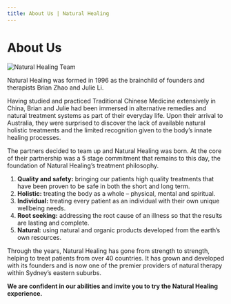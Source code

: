 ```yaml
---
title: About Us | Natural Healing
---
```


# About Us

<img alt="Natural Healing Team" src="/Natural-Healing-team.jpg" title="Natural Healing Team" class="w-full" />

Natural Healing was formed in 1996 as the brainchild of founders and therapists Brian Zhao and Julie Li.

Having studied and practiced Traditional Chinese Medicine extensively in China, Brian and Julie had been immersed in alternative remedies and natural treatment systems as part of their everyday life. Upon their arrival to Australia, they were surprised to discover the lack of available natural holistic treatments and the limited recognition given to the body’s innate healing processes.

The partners decided to team up and Natural Healing was born. At the core of their partnership was a 5 stage commitment that remains to this day, the foundation of Natural Healing’s treatment philosophy.

1. **Quality and safety:** bringing our patients high quality treatments that have been proven to be safe in both the short and long term.
2. **Holistic:** treating the body as a whole – physical, mental and spiritual.
3. **Individual:** treating every patient as an individual with their own unique wellbeing needs.
4. **Root seeking:** addressing the root cause of an illness so that the results are lasting and complete.
5. **Natural:** using natural and organic products developed from the earth’s own resources.

Through the years, Natural Healing has gone from strength to strength, helping to treat patients from over 40 countries. It has grown and developed with its founders and is now one of the premier providers of natural therapy within Sydney’s eastern suburbs.

**We are confident in our abilities and invite you to try the Natural Healing experience.**
